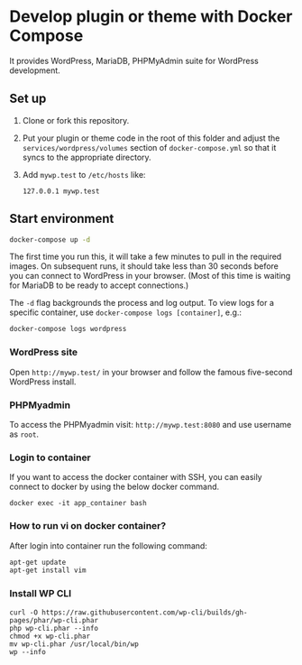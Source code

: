 # Develop plugin or theme with Docker Compose

It provides WordPress, MariaDB, PHPMyAdmin suite for WordPress development.

## Set up

1. Clone or fork this repository.

2. Put your plugin or theme code in the root of this folder and adjust the 
   `services/wordpress/volumes` section of `docker-compose.yml` so that it
   syncs to the appropriate directory.

3. Add `mywp.test` to `/etc/hosts` like:

   ```
   127.0.0.1 mywp.test
   ```

## Start environment

```sh
docker-compose up -d
```

The first time you run this, it will take a few minutes to pull in the required
images. On subsequent runs, it should take less than 30 seconds before you can
connect to WordPress in your browser. (Most of this time is waiting for MariaDB
to be ready to accept connections.)

The `-d` flag backgrounds the process and log output. To view logs for a
specific container, use `docker-compose logs [container]`, e.g.:

```sh
docker-compose logs wordpress
```

### WordPress site

Open `http://mywp.test/` in your browser and follow the famous five-second WordPress install.

### PHPMyadmin
To access the PHPMyadmin visit: `http://mywp.test:8080` and use username as `root`.

### Login to container
If you want to access the docker container with SSH, you can easily connect to docker by using the below docker command.

```
docker exec -it app_container bash
```

### How to run vi on docker container?

After login into container run the following command:

```sh
apt-get update
apt-get install vim
```

### Install WP CLI
```
curl -O https://raw.githubusercontent.com/wp-cli/builds/gh-pages/phar/wp-cli.phar
php wp-cli.phar --info
chmod +x wp-cli.phar
mv wp-cli.phar /usr/local/bin/wp
wp --info
```
